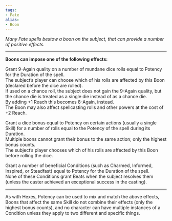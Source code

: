 ```yaml
---
tags:
- Fate
alias:
- Boon
---
```


_Many Fate spells bestow a boon on the subject, that can provide a number of positive effects._

---

**Boons can impose one of the following effects:**

Grant 9-Again quality on a number of mundane dice rolls equal to Potency for the Duration of the spell.\
The subject’s player can choose which of his rolls are affected by this Boon (declared before the dice are rolled).\
If used on a chance roll, the subject does not gain the 9-Again quality, but the chance die is treated as a single die instead of as a chance die.\
By adding +1 Reach this becomes 8-Again, instead.\
The Boon may also affect spellcasting rolls and other powers at the cost of +2 Reach.

Grant a dice bonus equal to Potency on certain actions (usually a single Skill) for a number of rolls equal to the Potency of the spell during its Duration.\
Multiple boons cannot grant their bonus to the same action; only the highest bonus counts.\
The subject’s player chooses which of his rolls are affected by this Boon before rolling the dice.

Grant a number of beneficial Conditions (such as Charmed, Informed, Inspired, or Steadfast) equal to Potency for the Duration of the spell.\
None of these Conditions grant Beats when the subject resolves them (unless the caster achieved an exceptional success in the casting).

---

As with Hexes, Potency can be used to mix and match the above effects, Boons that affect the same Skill do not combine their effects (only the highest bonus counts), and no character can have multiple instances of a Condition unless they apply to two different and specific things.